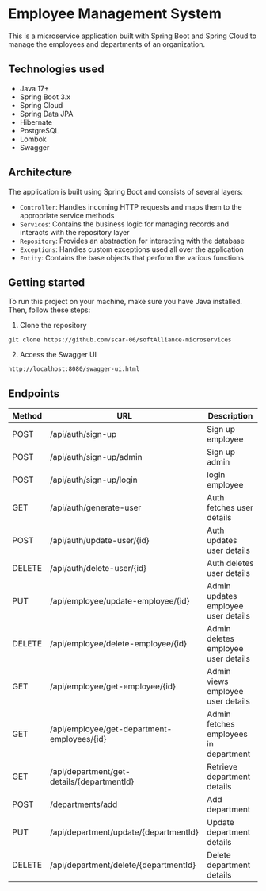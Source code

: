 # Employee Management System

This is a microservice application built with Spring Boot and Spring Cloud to manage the employees and departments of an organization.

## Technologies used

- Java 17+
- Spring Boot 3.x
- Spring Cloud
- Spring Data JPA
- Hibernate
- PostgreSQL
- Lombok
- Swagger

## Architecture

The application is built using Spring Boot and consists of several layers:

- `Controller`: Handles incoming HTTP requests and maps them to the appropriate service methods
- `Services`: Contains the business logic for managing records and interacts with the repository layer
- `Repository`: Provides an abstraction for interacting with the database
- `Exceptions`: Handles custom exceptions used all over the application
- `Entity`: Contains the base objects that perform the various functions

## Getting started

To run this project on your machine, make sure you have Java installed. Then, follow these steps:

1. Clone the repository

```
git clone https://github.com/scar-06/softAlliance-microservices
```

2. Access the Swagger UI

```
http://localhost:8080/swagger-ui.html
```

## Endpoints

| Method | URL                                         | Description                                 |
|--------|---------------------------------------------|---------------------------------------------|
| POST   | /api/auth/sign-up                           | Sign up employee                            |
| POST   | /api/auth/sign-up/admin                     | Sign up admin                               |
| POST   | /api/auth/sign-up/login                     | login employee                              |
| GET    | /api/auth/generate-user                     | Auth fetches user details                   |
| POST   | /api/auth/update-user/{id}                  | Auth updates user details                   |
| DELETE | /api/auth/delete-user/{id}                  | Auth deletes user details                   |
| PUT    | /api/employee/update-employee/{id}          | Admin updates employee user details         |
| DELETE | /api/employee/delete-employee/{id}          | Admin deletes employee user details         |
| GET    | /api/employee/get-employee/{id}             | Admin views employee user details           |
| GET    | /api/employee/get-department-employees/{id} | Admin fetches employees in department       |
| GET    | /api/department/get-details/{departmentId}  | Retrieve department details                 |
| POST   | /departments/add                            | Add department                              |
| PUT    | /api/department/update/{departmentId}       | Update department details                   |
| DELETE | /api/department/delete/{departmentId}       | Delete department details                   |
